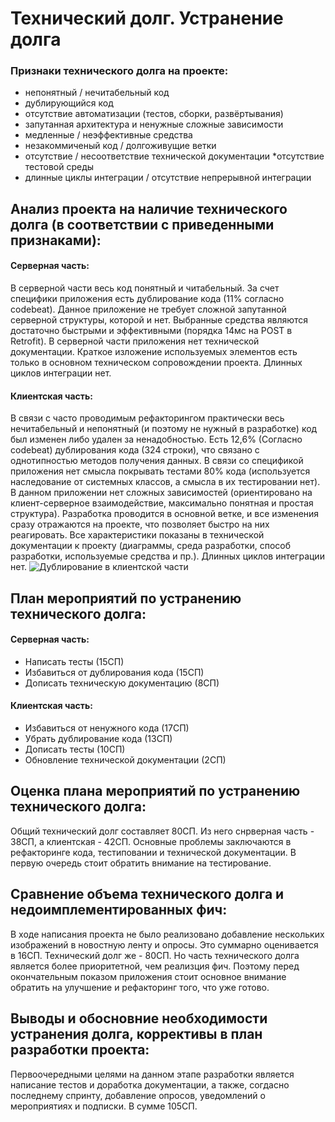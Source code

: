 # Технический долг. Устранение долга


### Признаки технического долга на проекте:
* непонятный / нечитабельный код
* дублирующийся код
* отсутствие автоматизации (тестов, сборки, развёртывания)
* запутанная архитектура и ненужные сложные зависимости
* медленные / неэффективные средства
* незакоммиченый код / долгоживущие ветки
* отсутствие / несоответствие технической документации
*отсутствие тестовой среды
* длинные циклы интеграции / отсутствие непрерывной интеграции

## Анализ проекта на наличие технического долга (в соответствии с приведенными признаками):
#### Серверная часть:
В серверной части весь код понятный и читабельный. За счет специфики приложения есть дублирование кода (11% cогласно codebeat). Данное приложение не требует сложной запутанной серверной структуры, которой и нет. Выбранные средства являются достаточно быстрыми и эффективными (порядка 14мс на POST в Retrofit). В серверной части приложения нет технической документации. Краткое изложение используемых элементов есть только в основном техническом сопровождении проекта. Длинных циклов интеграции нет.

#### Клиентская часть:
В связи с часто проводимым рефакторингом практически весь нечитабельный и непонятный (и поэтому не нужный в разработке) код был изменен либо удален за ненадобностью. Есть 12,6% (Согласно codebeat) дублирования кода (324 строки), что связано с однотипностью методов получения данных. В связи со спецификой приложения нет смысла покрывать тестами 80% кода (используется наследование от системных классов, а смысла в их тестировании нет). В данном приложении нет сложных зависимостей (ориентировано на клиент-серверное взаимодействие, максимально понятная и простая структура). Разработка проводится в основной ветке, и все изменения сразу отражаются на проекте, что позволяет быстро на них реагировать. Все характеристики показаны в технической документации к проекту (диаграммы, среда разработки, способ разработки, используемые средства и пр.). Длинных циклов интеграции нет.
![Дублирование в клиентской части](https://github.com/5ALEKSEY/StudentLife/blob/master/Documentation/Pictures/Duplications.png)

## План мероприятий по устранению технического долга:
#### Серверная часть:
* Написать тесты (15СП)
* Избавиться от дублирования кода (15СП)
* Дописать техническую документацию (8СП)

#### Клиентская часть:
* Избавиться от ненужного кода (17СП)
* Убрать дублирование кода (13СП)
* Дописать тесты (10СП)
* Обновление технической документации (2СП)

## Оценка плана мероприятий по устранению технического долга:
Общий технический долг составляет 80СП. Из него снрверная часть - 38СП, а клиентская - 42СП. Основные проблемы заключаются в рефакторинге кода, тестиповании и технической документации. В первую очередь стоит обратить внимание на тестирование.

## Сравнение объема технического долга и недоимплементированных фич:
В ходе написания проекта не было реализовано добавление нескольких изображений в новостную ленту и опросы. Это суммарно оценивается в 16СП. Технический долг же - 80СП. Но часть технического долга является более приоритетной, чем реализция фич. Поэтому перед окончательным показом приложения стоит основное внимание обратить на улучшение и рефакторинг того, что уже готово.
## Выводы и обосновние необходимости устранения долга, коррективы в план разработки проекта:
Первоочередными целями на данном этапе разработки является написание тестов и доработка документации, а также, согдасно последнему спринту, добавление опросов, уведомлений о мероприятиях и подписки. В сумме 105СП.
